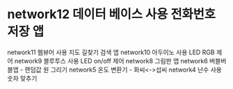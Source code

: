 # network12 데이터 베이스 사용 전화번호 저장 앱
network11 웹뷰어 사용 지도 길찾기 검색 앱
network10 아두이노 사용 LED RGB 제어
network9 블루투스 사용 LED on/off 제어
network8 그림판 앱
network6 버블버블앱 - 랜덤값 원 그리기
network5 온도 변환기 - 화씨<->섭씨
network4 난수 사용 숫자 맞추기
